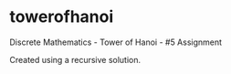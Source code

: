 # towerofhanoi
Discrete Mathematics - Tower of Hanoi - #5 Assignment


Created using a recursive solution.
